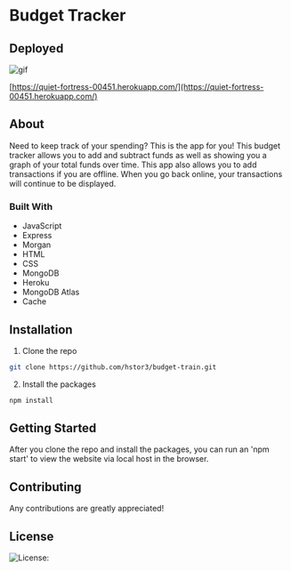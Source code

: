 # Budget Tracker

## Deployed

![gif](assets/budget.gif)

[https://quiet-fortress-00451.herokuapp.com/](https://quiet-fortress-00451.herokuapp.com/)

## About 

Need to keep track of your spending? This is the app for you! This budget tracker allows you to add and subtract funds as well as showing you a graph of your total funds over time. This app also allows you to add transactions if you are offline. When you go back online, your transactions will continue to be displayed. 

### Built With

* JavaScript
* Express
* Morgan
* HTML
* CSS
* MongoDB
* Heroku
* MongoDB Atlas
* Cache

## Installation

1. Clone the repo

```sh
git clone https://github.com/hstor3/budget-train.git
```

2. Install the packages

```sh
npm install
```

## Getting Started

After you clone the repo and install the packages, you can run an 'npm start' to view the website via local host in the browser.

## Contributing

Any contributions are greatly appreciated!

## License

![License: ](https://img.shields.io/badge/license-MIT-blue)